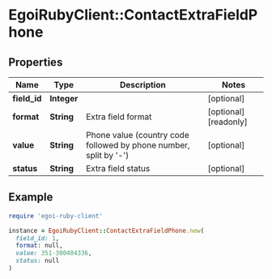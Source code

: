 # EgoiRubyClient::ContactExtraFieldPhone

## Properties

| Name | Type | Description | Notes |
| ---- | ---- | ----------- | ----- |
| **field_id** | **Integer** |  | [optional] |
| **format** | **String** | Extra field format | [optional][readonly] |
| **value** | **String** | Phone value (country code followed by phone number, split by &#39;-&#39;) | [optional] |
| **status** | **String** | Extra field status | [optional] |

## Example

```ruby
require 'egoi-ruby-client'

instance = EgoiRubyClient::ContactExtraFieldPhone.new(
  field_id: 1,
  format: null,
  value: 351-300404336,
  status: null
)
```

